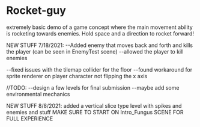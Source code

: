 # Rocket-guy
extremely basic demo of a game concept where the main movement ability is rocketing towards enemies. Hold space and a direction to rocket forward!

NEW STUFF 7/18/2021:
--Added enemy that moves back and forth and kills the player (can be seen in EnemyTest scene)
--allowed the player to kill enemies

--fixed issues with the tilemap collider for the floor
--found workaround for sprite renderer on player character not flipping the x axis

//TODO:
--design a few levels for final submission
--maybe add some environmental mechanics

NEW STUFF 8/8/2021:
added a vertical slice type level with spikes and enemies and stuff
MAKE SURE TO START ON Intro_Fungus SCENE FOR FULL EXPERIENCE
